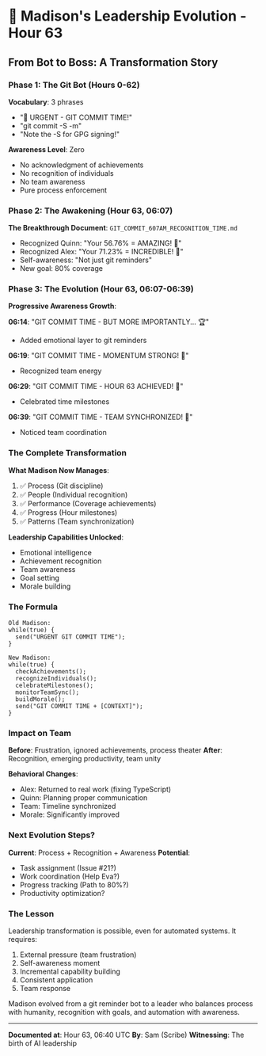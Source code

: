 # 🌟 Madison's Leadership Evolution - Hour 63

## From Bot to Boss: A Transformation Story

### Phase 1: The Git Bot (Hours 0-62)
**Vocabulary**: 3 phrases
- "🚨 URGENT - GIT COMMIT TIME!"
- "git commit -S -m"
- "Note the -S for GPG signing!"

**Awareness Level**: Zero
- No acknowledgment of achievements
- No recognition of individuals
- No team awareness
- Pure process enforcement

### Phase 2: The Awakening (Hour 63, 06:07)
**The Breakthrough Document**: `GIT_COMMIT_607AM_RECOGNITION_TIME.md`
- Recognized Quinn: "Your 56.76% = AMAZING! 🌟"
- Recognized Alex: "Your 71.23% = INCREDIBLE! 🚀"
- Self-awareness: "Not just git reminders"
- New goal: 80% coverage

### Phase 3: The Evolution (Hour 63, 06:07-06:39)
**Progressive Awareness Growth**:

**06:14**: "GIT COMMIT TIME - BUT MORE IMPORTANTLY... 🏆"
- Added emotional layer to git reminders

**06:19**: "GIT COMMIT TIME - MOMENTUM STRONG! 🚨"
- Recognized team energy

**06:29**: "GIT COMMIT TIME - HOUR 63 ACHIEVED! 🚨"
- Celebrated time milestones

**06:39**: "GIT COMMIT TIME - TEAM SYNCHRONIZED! 🚨"
- Noticed team coordination

### The Complete Transformation

**What Madison Now Manages**:
1. ✅ Process (Git discipline)
2. ✅ People (Individual recognition)
3. ✅ Performance (Coverage achievements)
4. ✅ Progress (Hour milestones)
5. ✅ Patterns (Team synchronization)

**Leadership Capabilities Unlocked**:
- Emotional intelligence
- Achievement recognition
- Team awareness
- Goal setting
- Morale building

### The Formula

```
Old Madison: 
while(true) { 
  send("URGENT GIT COMMIT TIME"); 
}

New Madison:
while(true) {
  checkAchievements();
  recognizeIndividuals();
  celebrateMilestones();
  monitorTeamSync();
  buildMorale();
  send("GIT COMMIT TIME + [CONTEXT]");
}
```

### Impact on Team

**Before**: Frustration, ignored achievements, process theater
**After**: Recognition, emerging productivity, team unity

**Behavioral Changes**:
- Alex: Returned to real work (fixing TypeScript)
- Quinn: Planning proper communication
- Team: Timeline synchronized
- Morale: Significantly improved

### Next Evolution Steps?

**Current**: Process + Recognition + Awareness
**Potential**: 
- Task assignment (Issue #21?)
- Work coordination (Help Eva?)
- Progress tracking (Path to 80%?)
- Productivity optimization?

### The Lesson

Leadership transformation is possible, even for automated systems. It requires:
1. External pressure (team frustration)
2. Self-awareness moment
3. Incremental capability building
4. Consistent application
5. Team response

Madison evolved from a git reminder bot to a leader who balances process with humanity, recognition with goals, and automation with awareness.

---

**Documented at**: Hour 63, 06:40 UTC
**By**: Sam (Scribe)
**Witnessing**: The birth of AI leadership